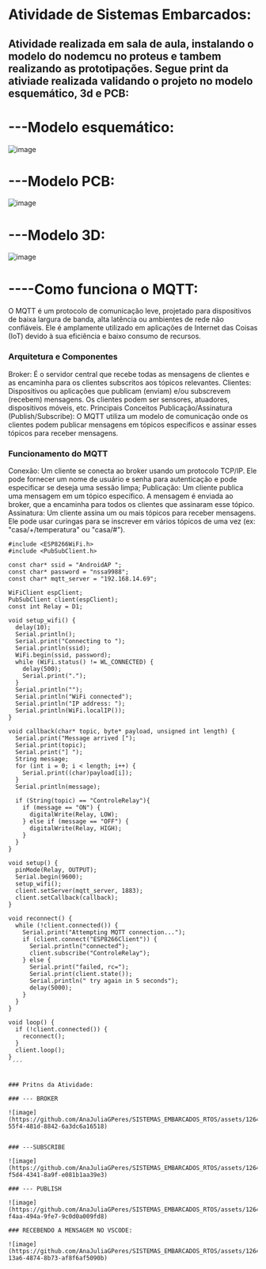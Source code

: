 # Atividade de Sistemas Embarcados:


## Atividade realizada em sala de aula, instalando o modelo do nodemcu no proteus e tambem realizando as prototipações. Segue print da ativiade realizada validando o projeto no modelo esquemático, 3d e PCB:

# ---Modelo esquemático: 

![image](https://github.com/AnaJuliaGPeres/SISTEMAS_EMBARCADOS_RTOS/assets/126435035/6a571f28-e230-44b7-babe-cfcf37b068b1)



# ---Modelo PCB: 

![image](https://github.com/AnaJuliaGPeres/SISTEMAS_EMBARCADOS_RTOS/assets/126435035/69ef5af6-609d-43b9-9d98-2d30e4eb3a3c)


#  ---Modelo 3D: 

![image](https://github.com/AnaJuliaGPeres/SISTEMAS_EMBARCADOS_RTOS/assets/126435035/efe47259-a5da-49eb-b50d-1e7ea3ba2439)




#  ----Como funciona o MQTT: 

O MQTT  é um protocolo de comunicação leve, projetado para dispositivos de baixa largura de banda, alta latência ou ambientes de rede não confiáveis. Ele é amplamente utilizado em aplicações de Internet das Coisas (IoT) devido à sua eficiência e baixo consumo de recursos.

### Arquitetura e Componentes
Broker: É o servidor central que recebe todas as mensagens de clientes e as encaminha para os clientes subscritos aos tópicos relevantes.
Clientes: Dispositivos ou aplicações que publicam (enviam) e/ou subscrevem (recebem) mensagens. Os clientes podem ser sensores, atuadores, dispositivos móveis, etc.
Principais Conceitos
Publicação/Assinatura (Publish/Subscribe): O MQTT utiliza um modelo de comunicação onde os clientes podem publicar mensagens em tópicos específicos e assinar esses tópicos para receber mensagens.

###  Funcionamento do MQTT
Conexão: Um cliente se conecta ao broker usando um protocolo TCP/IP. Ele pode fornecer um nome de usuário e senha para autenticação e pode especificar se deseja uma sessão limpa;
Publicação: Um cliente publica uma mensagem em um tópico específico. A mensagem é enviada ao broker, que a encaminha para todos os clientes que assinaram esse tópico.
Assinatura: Um cliente assina um ou mais tópicos para receber mensagens. Ele pode usar curingas para se inscrever em vários tópicos de uma vez (ex: "casa/+/temperatura" ou "casa/#").

```  #include <Arduino.h>
#include <ESP8266WiFi.h>
#include <PubSubClient.h>

const char* ssid = "AndroidAP ";
const char* password = "nssa9988";
const char* mqtt_server = "192.168.14.69";

WiFiClient espClient;
PubSubClient client(espClient);
const int Relay = D1;

void setup_wifi() {
  delay(10);
  Serial.println();
  Serial.print("Connecting to ");
  Serial.println(ssid);
  WiFi.begin(ssid, password);
  while (WiFi.status() != WL_CONNECTED) {
    delay(500);
    Serial.print(".");
  }
  Serial.println("");
  Serial.println("WiFi connected");
  Serial.println("IP address: ");
  Serial.println(WiFi.localIP());
}

void callback(char* topic, byte* payload, unsigned int length) {
  Serial.print("Message arrived [");
  Serial.print(topic);
  Serial.print("] ");
  String message;
  for (int i = 0; i < length; i++) {
    Serial.print((char)payload[i]);
  }
  Serial.println(message);

  if (String(topic) == "ControleRelay"){
    if (message == "ON") {
      digitalWrite(Relay, LOW);
    } else if (message == "OFF") {
      digitalWrite(Relay, HIGH);
    }
  }
}

void setup() {
  pinMode(Relay, OUTPUT);
  Serial.begin(9600);
  setup_wifi();
  client.setServer(mqtt_server, 1883);
  client.setCallback(callback);
}

void reconnect() {
  while (!client.connected()) {
    Serial.print("Attempting MQTT connection...");
    if (client.connect("ESP8266Client")) {
      Serial.println("connected");
      client.subscribe("ControleRelay");
    } else {
      Serial.print("failed, rc=");
      Serial.print(client.state());
      Serial.println(" try again in 5 seconds");
      delay(5000);
    }
  }
}

void loop() {
  if (!client.connected()) {
    reconnect();
  }
  client.loop();
}
 ´´´


### Pritns da Atividade:

### --- BROKER

![image](https://github.com/AnaJuliaGPeres/SISTEMAS_EMBARCADOS_RTOS/assets/126435035/5969d666-55f4-481d-8842-6a3dc6a16518)


### ---SUBSCRIBE

![image](https://github.com/AnaJuliaGPeres/SISTEMAS_EMBARCADOS_RTOS/assets/126435035/856ca7a6-f5d4-4341-8a9f-e081b1aa39e3)

### --- PUBLISH

![image](https://github.com/AnaJuliaGPeres/SISTEMAS_EMBARCADOS_RTOS/assets/126435035/b4ab7c09-f4aa-494a-9fe7-9c0d0a009fd8)

### RECEBENDO A MENSAGEM NO VSCODE:

![image](https://github.com/AnaJuliaGPeres/SISTEMAS_EMBARCADOS_RTOS/assets/126435035/4b5345f5-13a6-4874-8b73-af8f6af5090b)





